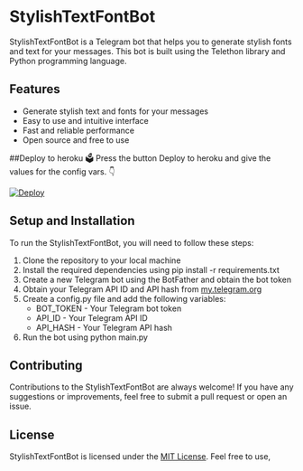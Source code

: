# StylishTextFontBot

StylishTextFontBot is a Telegram bot that helps you to generate stylish fonts and text for your messages. This bot is built using the Telethon library and Python programming language.

## Features

- Generate stylish text and fonts for your messages
- Easy to use and intuitive interface
- Fast and reliable performance
- Open source and free to use


##Deploy to heroku 🗳
Press the button Deploy to heroku and give the values for the config vars. 👇

[![Deploy](https://www.herokucdn.com/deploy/button.svg)](https://heroku.com/deploy?template=https://github.com/utkarshdubey2008/stylishtextgenbot)

## Setup and Installation

To run the StylishTextFontBot, you will need to follow these steps:

1. Clone the repository to your local machine
2. Install the required dependencies using pip install -r requirements.txt
3. Create a new Telegram bot using the BotFather and obtain the bot token
4. Obtain your Telegram API ID and API hash from [my.telegram.org](https://my.telegram.org)
5. Create a config.py file and add the following variables:
   - BOT_TOKEN - Your Telegram bot token
   - API_ID - Your Telegram API ID
   - API_HASH - Your Telegram API hash
6. Run the bot using python main.py

## Contributing

Contributions to the StylishTextFontBot are always welcome! If you have any suggestions or improvements, feel free to submit a pull request or open an issue.

## License

StylishTextFontBot is licensed under the [MIT License](https://github.com/utkarshdubey2008/stylishtextgenbot/blob/main/LICENSE). Feel free to use,
